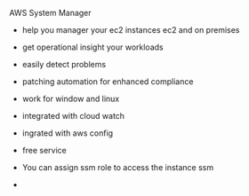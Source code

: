 AWS System Manager

- help you manager your ec2 instances ec2 and on premises
- get operational insight your workloads
- easily detect problems
- patching automation for enhanced compliance
- work for window and linux
- integrated with cloud watch
- ingrated with aws config
- free service


- You can assign ssm role to access the instance ssm
- 